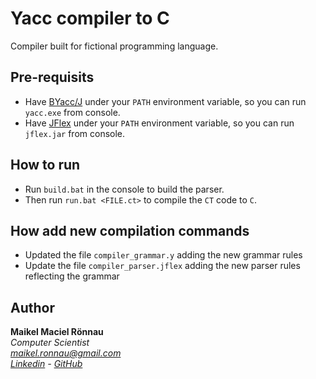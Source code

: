 # Yacc compiler to C
Compiler built for fictional programming language.

## Pre-requisits

- Have [BYacc/J](http://byaccj.sourceforge.net/) under your `PATH` environment variable, so you can run `yacc.exe` from console.
- Have [JFlex](http://jflex.de/) under your `PATH` environment variable, so you can run `jflex.jar` from console.

## How to run

- Run `build.bat` in the console to build the parser.
- Then run `run.bat <FILE.ct>` to compile the `CT` code to `C`.


## How add new compilation commands

- Updated the file `compiler_grammar.y` adding the new grammar rules
- Update the file `compiler_parser.jflex` adding the new parser rules reflecting the grammar

## Author

**Maikel Maciel Rönnau**  
*Computer Scientist  
maikel.ronnau@gmail.com  
[Linkedin](https://br.linkedin.com/in/maikelronnau) - [GitHub](https://github.com/maikelronnau)*
